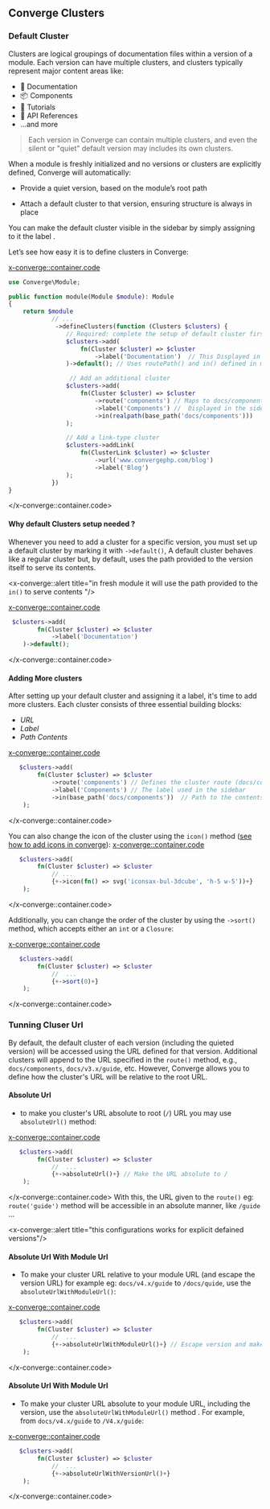 ## Converge Clusters

### Default Cluster

Clusters are logical groupings of documentation files within a version of a module. Each version can have multiple clusters, and clusters typically represent major content areas like:

- 📘 Documentation
- 📦 Components
- 📂 Tutorials
- 📑 API References
- ...and more

> Each version in Converge can contain multiple clusters, and even the silent or "quiet" default version may includes its own clusters.

When a module is freshly initialized and no versions or clusters are explicitly defined, Converge will automatically:

- Provide a quiet version, based on the module’s root path

- Attach a default cluster to that version, ensuring structure is always in place

You can make the default cluster visible in the sidebar by simply assigning to it the label .

Let’s see how easy it is to define clusters in Converge:

<x-converge::container.code>

```php
use Converge\Module;

public function module(Module $module): Module
{
    return $module
            // ...
             ->defineClusters(function (Clusters $clusters) {
                // Required: complete the setup of default cluster first
                $clusters->add(
                    fn(Cluster $cluster) => $cluster
                        ->label('Documentation')  // This Displayed in sidebar
                )->default(); // Uses routePath() and in() defined in module() level as configurations.

                 // Add an additional cluster
                $clusters->add(
                    fn(Cluster $cluster) => $cluster
                        ->route('components') // Maps to docs/components/*
                        ->label('Components') //  Displayed in the sidebar
                        ->in(realpath(base_path('docs/components')))
                );

                // Add a link-type cluster
                $clusters->addLink(
                    fn(ClusterLink $cluster) => $cluster
                        ->url('www.convergephp.com/blog')
                        ->label('Blog')
                );
            })
}
```

</x-converge::container.code>

#### Why default Clusters setup needed ?

Whenever you need to add a cluster for a specific version, you must set up a default cluster by marking it with  `->default()`, A default cluster behaves like a regular cluster but, by default, uses the path provided to the version itself to serve its contents.

<x-converge::alert title="in fresh module it will use the path provided to the `in()` to serve contents "/>

<x-converge::container.code>

```php
 $clusters->add(
        fn(Cluster $cluster) => $cluster
            ->label('Documentation')
    )->default();
```

</x-converge::container.code>

#### Adding More clusters

After setting up your default cluster and assigning it a label, it's time to add more clusters. Each cluster consists of three essential building blocks:
-  _URL_
-  _Label_
- _Path Contents_

<x-converge::container.code>

```php
   $clusters->add(
        fn(Cluster $cluster) => $cluster
            ->route('components') // Defines the cluster route (docs/components)
            ->label('Components') // The label used in the sidebar
            ->in(base_path('docs/components'))  // Path to the contents
    );
```

</x-converge::container.code>


You can also change the icon of the cluster using the `icon()` method ([see how to add icons in converge](../04-customization/icons)):
<x-converge::container.code>

```php
   $clusters->add(
        fn(Cluster $cluster) => $cluster
            // ...
            {+->icon(fn() => svg('iconsax-bul-3dcube', 'h-5 w-5'))+}
    );
```
</x-converge::container.code>

Additionally, you can change the order of the cluster by using the ``->sort()`` method, which accepts either an `int` or a `Closure`:

<x-converge::container.code>

```php
   $clusters->add(
        fn(Cluster $cluster) => $cluster
            //  ...
            {+->sort(0)+}
    );
```
</x-converge::container.code>

### Tunning Cluser Url

By default, the default cluster of each version (including the quieted version) will be accessed using the URL defined for that version. Additional clusters will append to the URL specified in the ``route()`` method, e.g., ``docs/components``, ``docs/v3.x/guide``, etc. However, Converge allows you to define how the cluster's URL will be relative to the root URL.

#### Absolute Url 
- to make you cluster's URL absolute to root (`/`) URL you may use `absoluteUrl()` method:

<x-converge::container.code>

```php
   $clusters->add(
        fn(Cluster $cluster) => $cluster
            //  ...
            {+->absoluteUrl()+} // Make the URL absolute to /
    );
```
</x-converge::container.code>
With this, the URL given to the `route()` eg: `route('guide')` method will be accessible in an absolute manner, like `/guide` ...

<x-converge::alert title="this configurations works for explicit defained versions"/>

#### Absolute Url With Module Url

- To make your cluster URL relative to your module URL (and escape the version URL)  for example eg: `docs/v4.x/guide` to `/docs/quide`, use the `absoluteUrlWithModuleUrl()`:

<x-converge::container.code>

```php
   $clusters->add(
        fn(Cluster $cluster) => $cluster
            //  ...
            {+->absoluteUrlWithModuleUrl()+} // Escape version and make the URL relative to the module
    );
```
</x-converge::container.code>

#### Absolute Url With Module Url

- To make your cluster URL absolute to your module URL, including the version, use the  `absoluteUrlWithModuleUrl()` method . For example, from ``docs/v4.x/guide`` to ``/V4.x/guide``:

<x-converge::container.code>

```php
   $clusters->add(
        fn(Cluster $cluster) => $cluster
            //  ...
            {+->absoluteUrlWithVersionUrl()+}
    );
```
</x-converge::container.code>